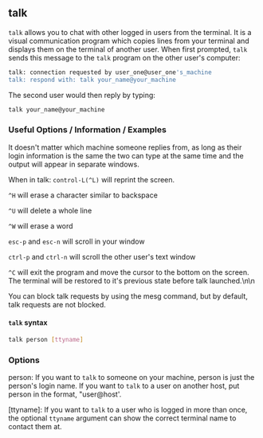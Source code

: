 ---
---

talk
--

`talk` allows you to chat with other logged in users from the terminal. It is a visual communication program which copies lines from your terminal and displays them on the terminal of another user. When first prompted, `talk` sends this message to the `talk` program on the other user's computer:

~~~bash
talk: connection requested by user_one@user_one's_machine
talk: respond with: talk your_name@your_machine
~~~

The second user would then reply by typing:

~~~ bash
talk your_name@your_machine
~~~

<!--more-->

### Useful Options / Information / Examples

It doesn't matter which machine someone replies from, as long as their login information is the same the two can type at the same time and the output will appear in separate windows.

When in talk:
`control-L(^L)` will reprint the screen.

`^H` will erase a character similar to backspace

`^U` will delete a whole line

`^W` will erase a word

`esc-p` and `esc-n` will scroll in your window

`ctrl-p` and `ctrl-n` will scroll the other user's text window

`^C` will exit the program and move the cursor to the bottom on the screen. The terminal will be restored to it's previous state before talk launched.\n\n

You can block talk requests by using the mesg command, but by default, talk requests are not blocked.


#### `talk` syntax
~~~bash
talk person [ttyname]
~~~

### Options
person:
If you want to `talk` to someone on your machine, person is just the person's login name. If you want to `talk` to a user on another host, put person in the format, "user@host'.

[ttyname]:
If you want to `talk` to a user who is logged in more than once, the optional `ttyname` argument can show the correct terminal name to contact them at.


